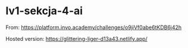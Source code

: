 # lv1-sekcja-4-ai
From: https://platform.invo.academy/challenges/o9jiVf0abe6tKDB6j42h

Hosted version: https://glittering-liger-d13a43.netlify.app/
